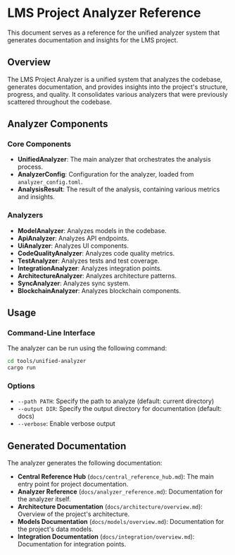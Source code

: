 # LMS Project Analyzer Reference

This document serves as a reference for the unified analyzer system that generates documentation and insights for the LMS project.

## Overview

The LMS Project Analyzer is a unified system that analyzes the codebase, generates documentation, and provides insights into the project's structure, progress, and quality. It consolidates various analyzers that were previously scattered throughout the codebase.

## Analyzer Components

### Core Components

- **UnifiedAnalyzer**: The main analyzer that orchestrates the analysis process.
- **AnalyzerConfig**: Configuration for the analyzer, loaded from `analyzer_config.toml`.
- **AnalysisResult**: The result of the analysis, containing various metrics and insights.

### Analyzers

- **ModelAnalyzer**: Analyzes models in the codebase.
- **ApiAnalyzer**: Analyzes API endpoints.
- **UiAnalyzer**: Analyzes UI components.
- **CodeQualityAnalyzer**: Analyzes code quality metrics.
- **TestAnalyzer**: Analyzes tests and test coverage.
- **IntegrationAnalyzer**: Analyzes integration points.
- **ArchitectureAnalyzer**: Analyzes architecture patterns.
- **SyncAnalyzer**: Analyzes sync system.
- **BlockchainAnalyzer**: Analyzes blockchain components.

## Usage

### Command-Line Interface

The analyzer can be run using the following command:

```bash
cd tools/unified-analyzer
cargo run
```

### Options

- `--path PATH`: Specify the path to analyze (default: current directory)
- `--output DIR`: Specify the output directory for documentation (default: docs)
- `--verbose`: Enable verbose output

## Generated Documentation

The analyzer generates the following documentation:

- **Central Reference Hub** (`docs/central_reference_hub.md`): The main entry point for project documentation.
- **Analyzer Reference** (`docs/analyzer_reference.md`): Documentation for the analyzer itself.
- **Architecture Documentation** (`docs/architecture/overview.md`): Overview of the project's architecture.
- **Models Documentation** (`docs/models/overview.md`): Documentation for the project's data models.
- **Integration Documentation** (`docs/integration/overview.md`): Documentation for integration points.

